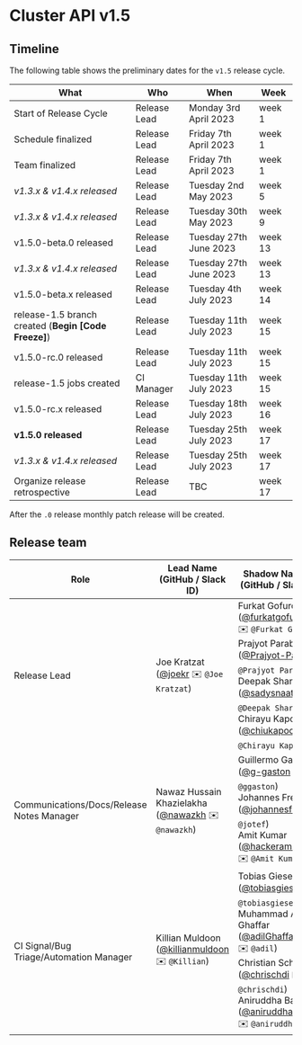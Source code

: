 # Cluster API v1.5

## Timeline

The following table shows the preliminary dates for the `v1.5` release cycle.

| **What**                                             | **Who**      | **When**                   | **Week** |
|------------------------------------------------------|--------------|----------------------------|----------|
| Start of Release Cycle                               | Release Lead | Monday 3rd April 2023      | week 1   |
| Schedule finalized                                   | Release Lead | Friday 7th April 2023      | week 1   |
| Team finalized                                       | Release Lead | Friday 7th April 2023      | week 1   |
| *v1.3.x & v1.4.x released*                           | Release Lead | Tuesday 2nd May 2023       | week 5   |
| *v1.3.x & v1.4.x released*                           | Release Lead | Tuesday 30th May 2023      | week 9   |
| v1.5.0-beta.0 released                               | Release Lead | Tuesday 27th June 2023     | week 13  |
| *v1.3.x & v1.4.x released*                           | Release Lead | Tuesday 27th June 2023     | week 13  |
| v1.5.0-beta.x released                               | Release Lead | Tuesday 4th July 2023      | week 14  |
| release-1.5 branch created (**Begin [Code Freeze]**) | Release Lead | Tuesday 11th July 2023     | week 15  |
| v1.5.0-rc.0 released                                 | Release Lead | Tuesday 11th July 2023     | week 15  |
| release-1.5 jobs created                             | CI Manager   | Tuesday 11th July 2023     | week 15  |
| v1.5.0-rc.x released                                 | Release Lead | Tuesday 18th July 2023     | week 16  |
| **v1.5.0 released**                                  | Release Lead | Tuesday 25th July 2023     | week 17  |
| *v1.3.x & v1.4.x released*                           | Release Lead | Tuesday 25th July 2023     | week 17  |
| Organize release retrospective                       | Release Lead | TBC                        | week 17  |

After the `.0` release monthly patch release will be created.

## Release team

| **Role**                                  | **Lead Name** (**GitHub / Slack ID**)                                                      | **Shadow Name(s) (GitHub / Slack ID)**                                                                                                                                                                                                                                          |
|-------------------------------------------|--------------------------------------------------------------------------------------------|---------------------------------------------------------------------------------------------------------------------------------------------------------------------------------------------------------------------------------------------------------------------------------|
| Release Lead                              | Joe Kratzat ([@joekr](https://github.com/joekr) ✉️ `@Joe Kratzat`) | Furkat Gofurov ([@furkatgofurov7](https://github.com/furkatgofurov7) ✉️ ️`@Furkat Gofurov`) <br> Prajyot Parab ([@Prajyot-Parab](https://github.com/Prajyot-Parab) ✉️ ️`@Prajyot Parab`) <br> Deepak Sharma ([@sadysnaat](https://github.com/sadysnaat) ✉️ `@Deepak Sharma`) <br> Chirayu Kapoor ([@chiukapoor](https://github.com/chiukapoor) ✉️ `@Chirayu Kapoor`)                                    |
| Communications/Docs/Release Notes Manager | Nawaz Hussain Khazielakha ([@nawazkh](https://github.com/nawazkh) ✉️ `@nawazkh`)                                | Guillermo Gaston ([@g-gaston](https://github.com/g-gaston) ✉️ ️`@ggaston`) <br> Johannes Frey ([@johannesfrey](https://github.com/johannesfrey) ✉️ ️`@jotef`) <br> Amit Kumar ([@hackeramitkumar](https://github.com/hackeramitkumar) ✉️ `@Amit Kumar`)                             |
| CI Signal/Bug Triage/Automation Manager   | Killian Muldoon ([@killianmuldoon](https://github.com/killianmuldoon) ✉️ `@Killian`) | Tobias Giese ([@tobiasgiese](https://github.com/tobiasgiese) ✉️ `@tobiasgiese`) <br> Muhammad Adil Ghaffar ([@adilGhaffarDev](https://github.com/adilGhaffarDev) ✉️ `@adil`) <br> Christian Schlotter ([@chrischdi](https://github.com/chrischdi) ✉️ `@chrischdi`) <br> Aniruddha Basak ([@aniruddha2000](https://github.com/aniruddha2000) ✉️ `@aniruddha`) |